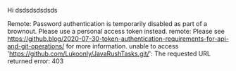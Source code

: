 Hi dsdsdsdsdsds

Remote: Password authentication is temporarily disabled as part of a brownout. Please use a personal access token instead. remote: Please see https://github.blog/2020-07-30-token-authentication-requirements-for-api-and-git-operations/ for more information. unable to access 'https://github.com/Lukoonly/JavaRushTasks.git/': The requested URL returned error: 403